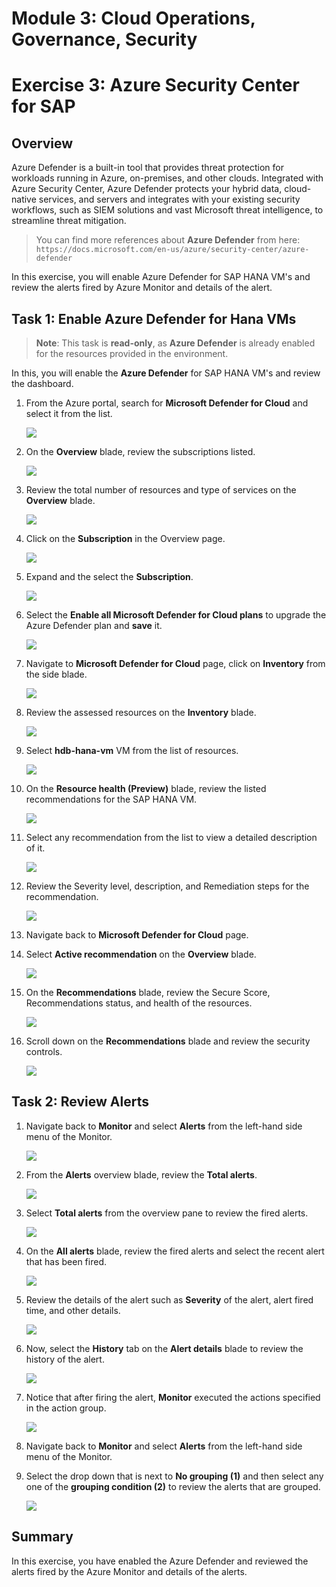 # Module 3: Cloud Operations, Governance, Security

# Exercise 3: Azure Security Center for SAP 

## Overview

Azure Defender is a built-in tool that provides threat protection for workloads running in Azure, on-premises, and other clouds. Integrated with Azure Security Center, Azure Defender protects your hybrid data, cloud-native services, and servers and integrates with your existing security workflows, such as SIEM solutions and vast Microsoft threat intelligence, to streamline threat mitigation.

> You can find more references about **Azure Defender** from here: `https://docs.microsoft.com/en-us/azure/security-center/azure-defender`

In this exercise, you will enable Azure Defender for SAP HANA VM's and review the alerts fired by Azure Monitor and details of the alert.

## Task 1: Enable Azure Defender for Hana VMs 

> **Note**: This task is **read-only**, as **Azure Defender** is already enabled for the resources provided in the environment.

In this, you will enable the **Azure Defender** for SAP HANA VM's and review the dashboard.

1. From the Azure portal, search for **Microsoft Defender for Cloud** and select it from the list.

   ![](https://github.com/Shivashant25/AVW-SAP-on-Azure/blob/main/media/m3e3t1s1.2.png?raw=true)

1. On the **Overview** blade, review the subscriptions listed.

   ![](https://github.com/Shivashant25/AVW-SAP-on-Azure/blob/main/media/m3e3t1s3.11.png?raw=true)

1. Review the total number of resources and type of services on the **Overview** blade.

   ![](https://github.com/Shivashant25/AVW-SAP-on-Azure/blob/main/media/m3e3t1s4.11.png?raw=true)
   
1. Click on the **Subscription** in the Overview page.

   ![](https://github.com/Shivashant25/AVW-SAP-on-Azure/blob/main/media/m3e3t1s3.11.png?raw=true)
   
1. Expand and the select the **Subscription**.

   ![](https://github.com/Shivashant25/AVW-SAP-on-Azure/blob/main/media/m3e3t1s5.1.11.png?raw=true)

1. Select the **Enable all Microsoft Defender for Cloud plans** to upgrade the Azure Defender plan and **save** it.

   ![](https://github.com/Shivashant25/AVW-SAP-on-Azure/blob/main/media/m3e3t1s5.1.21.png?raw=true)
   
1. Navigate to **Microsoft Defender for Cloud** page, click on **Inventory** from the side blade.

   ![](https://github.com/Shivashant25/AVW-SAP-on-Azure/blob/main/media/m3e3t1s8.1.png?raw=true)

1. Review the assessed resources on the **Inventory** blade.

   ![](../media/M3-p2-Ex3-securitycenter-9.1.png)

1. Select **hdb-hana-vm** VM from the list of resources.

   ![](../media/M3-p2-Ex3-securitycenter-9.2.png)

1. On the **Resource health (Preview)** blade,  review the listed recommendations for the SAP HANA VM.

   ![](../media/M3-p2-Ex3-securitycenter-9.3.png)

1. Select any recommendation from the list to view a detailed description of it.

   ![](https://github.com/CloudLabsAI-Azure/AIW-SAP-on-Azure/blob/main/media/M3-p2-Ex3-securitycenter-12.png?raw=true)

1. Review the Severity level, description, and Remediation steps for the recommendation.

   ![](https://github.com/CloudLabsAI-Azure/AIW-SAP-on-Azure/blob/main/media/M3-p2-Ex3-securitycenter-13.png?raw=true)

1. Navigate back to **Microsoft Defender for Cloud** page.
 
1. Select **Active recommendation** on the **Overview** blade.

   ![](https://github.com/Shivashant25/AVW-SAP-on-Azure/blob/main/media/m3e3t1s19.png?raw=true)

1. On the **Recommendations** blade, review the Secure Score, Recommendations status, and health of the resources.

   ![](https://github.com/CloudLabsAI-Azure/AIW-SAP-on-Azure/blob/main/media/M3-p2-Ex3-securitycenter-15.png?raw=true)

1. Scroll down on the **Recommendations** blade and review the security controls.

   ![](https://github.com/CloudLabsAI-Azure/AIW-SAP-on-Azure/blob/main/media/M3-p2-Ex3-securitycenter-16.png?raw=true)


## Task 2: Review Alerts

1. Navigate back to **Monitor** and select **Alerts** from the left-hand side menu of the Monitor.

   ![](https://github.com/CloudLabsAI-Azure/AIW-SAP-on-Azure/blob/main/media/M3-p2-Ex3-alert-2.png?raw=true)

1. From the **Alerts** overview blade, review the **Total alerts**.

   ![](../media/monitor-alerts-latest.png)

1. Select **Total alerts** from the overview pane to review the fired alerts.

   ![](../media/monitor-total-alerts.png)
   
1. On the **All alerts** blade, review the fired alerts and select the recent alert that has been fired.

   ![](https://github.com/CloudLabsAI-Azure/AIW-SAP-on-Azure/blob/main/media/M3-p2-Ex3-reviewalerts-3.png?raw=true)

1. Review the details of the alert such as **Severity** of the alert, alert fired time, and other details.

   ![](https://github.com/CloudLabsAI-Azure/AIW-SAP-on-Azure/blob/main/media/M3-p2-Ex3-reviewalerts-4.1.png?raw=true) 

1. Now, select the **History** tab on the **Alert details** blade to review the history of the alert.

   ![](https://github.com/CloudLabsAI-Azure/AIW-SAP-on-Azure/blob/main/media/M3-p2-Ex3-reviewalerts-7.1.png?raw=true)

1. Notice that after firing the alert, **Monitor** executed the actions specified in the action group.

   ![](https://github.com/CloudLabsAI-Azure/AIW-SAP-on-Azure/blob/main/media/M3-p2-Ex3-reviewalerts-8.1.png?raw=true)

1. Navigate back to **Monitor** and select **Alerts** from the left-hand side menu of the Monitor.

1. Select the drop down that is next to **No grouping (1)** and then select any one of the **grouping condition (2)** to review the alerts that are grouped.

   ![](../media/monitor-smart-groups-latest-1.png)


## Summary

In this exercise, you have enabled the Azure Defender and reviewed the alerts fired by the Azure Monitor and details of the alerts.

